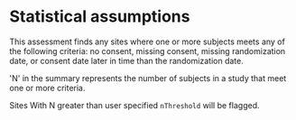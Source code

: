 # Statistical assumptions

This assessment finds any sites where one or more subjects meets any of the following criteria: no
consent, missing consent, missing randomization date, or consent date later in time than the
randomization date.

'N' in the summary represents the number of subjects in a study that meet one or more criteria.

Sites With N greater than user specified `nThreshold` will be flagged.
